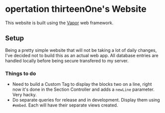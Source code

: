 # opertation thirteenOne's Website
This website is built using the [Vapor](https://github.com/vapor) web framework.

## Setup
Being a pretty simple website that will not be taking a lot of daily changes, I've decided not to build this as an actual web app. All database entries are handled locally before being secure transfered to my server.

### Things to do
- Need to build a Custom Tag to display the blocks two on a line, right now it's done in the Section Controller and adds a `newLine` parameter. Very hacky.
- Do separate queries for release and in development. Display them using `#embed`. Each will have their separate views created.
